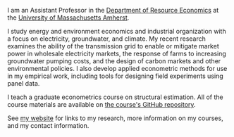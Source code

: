 I am an Assistant Professor in the [Department of Resource Economics](https://www.umass.edu/) at the [University of Massachusetts Amherst](https://www.umass.edu/).

I study energy and environment economics and industrial organization with a focus on electricity, groundwater, and climate. My recent research examines the ability of the transmission grid to enable or mitigate market power in wholesale electricity markets, the response of farms to increasing groundwater pumping costs, and the design of carbon markets and other environmental policies. I also develop applied econometric methods for use in my empirical work, including tools for designing field experiments using panel data.

I teach a graduate econometrics course on structural estimation. All of the course materials are available on [the course's GitHub repository](https://github.com/woerman/ResEcon703).

See [my website](https://sites.google.com/site/mattwoerman/home) for links to my research, more information on my courses, and my contact information.
